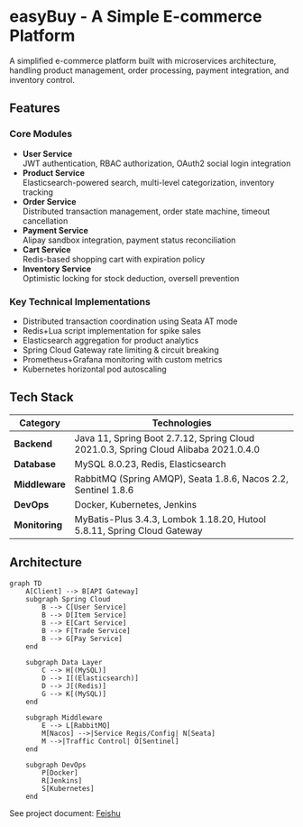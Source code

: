 # easyBuy - A Simple E-commerce Platform

A simplified e-commerce platform built with microservices architecture, handling product management, order processing, payment integration, and inventory control.

## Features

### Core Modules
- **User Service**  
  JWT authentication, RBAC authorization, OAuth2 social login integration
- **Product Service**  
  Elasticsearch-powered search, multi-level categorization, inventory tracking
- **Order Service**  
  Distributed transaction management, order state machine, timeout cancellation
- **Payment Service**  
  Alipay sandbox integration, payment status reconciliation
- **Cart Service**  
  Redis-based shopping cart with expiration policy
- **Inventory Service**  
  Optimistic locking for stock deduction, oversell prevention

### Key Technical Implementations
- Distributed transaction coordination using Seata AT mode
- Redis+Lua script implementation for spike sales
- Elasticsearch aggregation for product analytics
- Spring Cloud Gateway rate limiting & circuit breaking
- Prometheus+Grafana monitoring with custom metrics
- Kubernetes horizontal pod autoscaling

## Tech Stack

| Category        | Technologies                                                                 |
|-----------------|------------------------------------------------------------------------------|
| **Backend**     | Java 11, Spring Boot 2.7.12, Spring Cloud 2021.0.3, Spring Cloud Alibaba 2021.0.4.0  |
| **Database**    | MySQL 8.0.23, Redis, Elasticsearch                                           |
| **Middleware**  | RabbitMQ (Spring AMQP), Seata 1.8.6, Nacos 2.2, Sentinel 1.8.6               |
| **DevOps**      | Docker, Kubernetes, Jenkins                                                  |
| **Monitoring**  | MyBatis-Plus 3.4.3, Lombok 1.18.20, Hutool 5.8.11, Spring Cloud Gateway      |


## Architecture

```mermaid
graph TD
    A[Client] --> B[API Gateway]
    subgraph Spring Cloud
        B --> C[User Service]
        B --> D[Item Service]
        B --> E[Cart Service]
        B --> F[Trade Service]
        B --> G[Pay Service]
    end
    
    subgraph Data Layer
        C --> H[(MySQL)]
        D --> I[(Elasticsearch)]
        D --> J[(Redis)]
        G --> K[(MySQL)]
    end
    
    subgraph Middleware
        E --> L[RabbitMQ]
        M[Nacos] -->|Service Regis/Config| N[Seata]
        M -->|Traffic Control| O[Sentinel]
    end
    
    subgraph DevOps
        P[Docker]
        R[Jenkins]
        S[Kubernetes]
    end
```


See project document: [Feishu](https://b11et3un53m.feishu.cn/wiki/FYNkwb1i6i0qwCk7lF2caEq5nRe)
